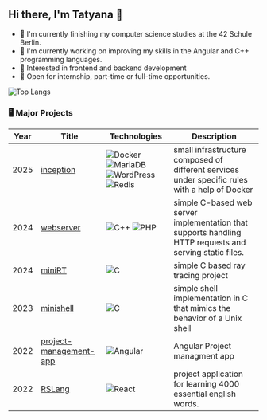 ## Hi there, I'm Tatyana 👋

- 🔭 I'm currently finishing my computer science studies at the 42 Schule Berlin.
- 🌱 I'm currently working on improving my skills in the Angular and C++ programming languages.
- 👯 Interested in frontend and backend development
- 💬 Open for internship, part-time or full-time opportunities.


![Top Langs](https://github-readme-stats-eta-ochre-83.vercel.app/api/top-langs/?username=1LisaW&langs_count=14&hide=Roff&exclude_repo=repo1,repo2&layout=compact)
<!--
![Top Langs](https://github-readme-stats.vercel.app/api/top-langs/?username=1LisaW&langs_count=14&layout=compact)
-->

### 🖥️ Major Projects
<!-- table -->
<!-- https://github.com/simple-icons/simple-icons/blob/develop/slugs.md -->
| Year | Title                                    | Technologies                           | Description                            |
|------|------------------------------------------|----------------------------------------|----------------------------------------|
| 2025 | [inception](https://github.com/1LisaW/inception) | ![Docker](https://img.shields.io/badge/Docker-2496ED?logo=docker&logoColor=fff) ![MariaDB](https://img.shields.io/badge/MariaDB-003545?logo=mariadb&logoColor=white) ![WordPress](https://img.shields.io/badge/WordPress-%2321759B.svg?logo=wordpress&logoColor=white) ![Redis](https://img.shields.io/badge/Redis-%23DD0031.svg?logo=redis&logoColor=white) | small infrastructure composed of different services under specific rules with a help of Docker |
| 2024 | [webserver](https://github.com/1LisaW/webserver) | ![C++](https://img.shields.io/badge/C++-%2300599C.svg?logo=c%2B%2B&logoColor=white) ![PHP](https://img.shields.io/badge/php-%23777BB4.svg?&logo=php&logoColor=white) | simple C-based web server implementation that supports handling HTTP requests and serving static files. |
| 2024 | [miniRT](https://github.com/1LisaW/miniRT) | ![C](https://img.shields.io/badge/C-00599C?logo=c&logoColor=white) | simple C based ray tracing project |
| 2023 | [minishell](https://github.com/1LisaW/minishell) | ![C](https://img.shields.io/badge/C-00599C?logo=c&logoColor=white) | simple shell implementation in C that mimics the behavior of a Unix shell |
| 2022 | [project-management-app](https://github.com/1LisaW/project-management-app-team2) | ![Angular](https://img.shields.io/badge/Angular-%23DD0031.svg?logo=angular&logoColor=white) | Angular Project managment app |
| 2022 | [RSLang](https://github.com/1LisaW/rslang) | ![React](https://img.shields.io/badge/React-%2320232a.svg?logo=react&logoColor=%2361DAFB) | project application for learning 4000 essential english words. |
